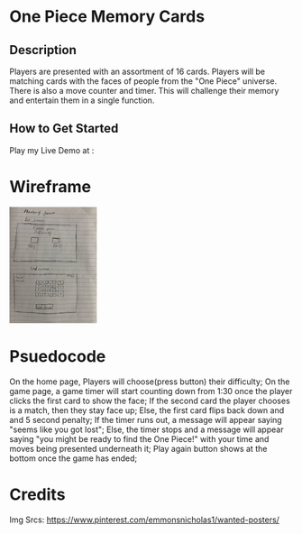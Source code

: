 # One Piece Memory Cards

## Description
Players are presented with an assortment of 16 cards. Players will be matching cards with the faces of people from the "One Piece" universe. There is also a move counter and timer. This will challenge their memory and entertain them in a single function.

## How to Get Started
Play my Live Demo at :

# Wireframe
![game wireframe](https://github.com/nemmons27/one-piece-memory/blob/main/Wireframe.jpg)
# Psuedocode
On the home page, Players will choose(press button) their difficulty;
On the game page, a game timer will start counting down from 1:30 once the player clicks the first card to show the face;
If the second card the player chooses is a match, then they stay face up;
Else, the first card flips back down and and 5 second penalty;
If the timer runs out, a message will appear saying "seems like you got lost";
Else, the timer stops and a message will appear saying "you might be ready to find the One Piece!" with your time and moves being presented underneath it;
Play again button shows at the bottom once the game has ended;

# Credits
Img Srcs: https://www.pinterest.com/emmonsnicholas1/wanted-posters/


[def]: https://github.com/nemmons27/one-piece-memory/blob/main/345300264_131232316608597_8714497106024383686_n.jpg